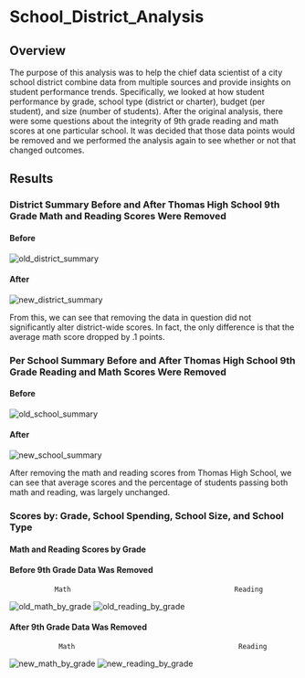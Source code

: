 # School_District_Analysis

## Overview
The purpose of this analysis was to help the chief data scientist of a city school district combine data from multiple sources and provide insights on student performance trends. Specifically, we looked at how student performance by grade, school type (district or charter), budget (per student), and size (number of students). After the original analysis, there were some questions about the integrity of 9th grade reading and math scores at one particular school. It was decided that those data points would be removed and we performed the analysis again to see whether or not that changed outcomes.

## Results



### District Summary Before and After Thomas High School 9th Grade Math and Reading Scores Were Removed


#### Before
![old_district_summary](https://user-images.githubusercontent.com/90878911/137651718-2b44afa3-8ad1-4da9-b246-6937fa09108a.png)
	
#### After	
![new_district_summary](https://user-images.githubusercontent.com/90878911/137652177-28e4af7a-2b39-4f1b-8382-d49f8e4753ae.png)

From this, we can see that removing the data in question did not significantly alter district-wide scores. In fact, the only difference is that the average math score dropped by .1 points.





### Per School Summary Before and After Thomas High School 9th Grade Reading and Math Scores Were Removed


#### Before
![old_school_summary](https://user-images.githubusercontent.com/90878911/137652948-d59f4559-fc53-4402-8e2b-28619dcf941a.png)

#### After	
![new_school_summary](https://user-images.githubusercontent.com/90878911/137653576-bdd38bbf-82c2-4299-969b-18cb7cd2ea21.png)


After removing the math and reading scores from Thomas High School, we can see that average scores and the percentage of students passing both math and reading, was largely unchanged. 


### Scores by: Grade, School Spending, School Size, and School Type

#### Math and Reading Scores by Grade

#### Before 9th Grade Data Was Removed
               Math                                        Reading
![old_math_by_grade](https://user-images.githubusercontent.com/90878911/137656420-83ed59c6-2a2d-4c88-8f83-dc592e935452.png)  ![old_reading_by_grade](https://user-images.githubusercontent.com/90878911/137656429-630f0cdd-1912-4eed-b3d9-480f3ef642df.png)

#### After 9th Grade Data Was Removed
                Math                                        Reading
![new_math_by_grade](https://user-images.githubusercontent.com/90878911/137656651-542b16e0-6274-4c99-bcb5-fbf1fadd44bf.png)  ![new_reading_by_grade](https://user-images.githubusercontent.com/90878911/137656653-67171cf8-b5e1-466e-ab55-68ef25ac3451.png)